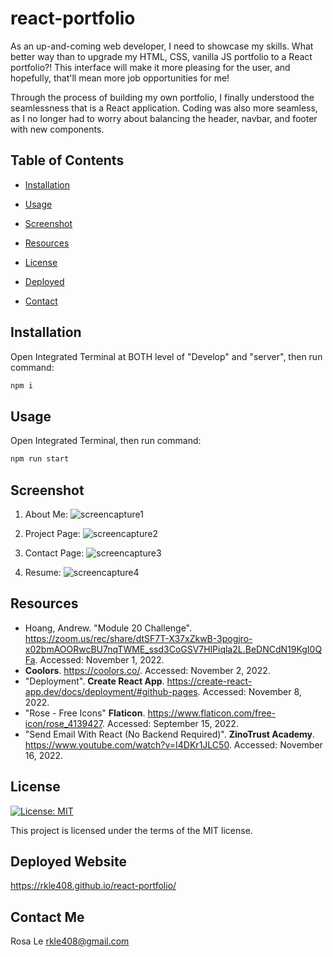 # react-portfolio

As an up-and-coming web developer, I need to showcase my skills. What better way than to upgrade my HTML, CSS, vanilla JS portfolio to a React portfolio?! This interface will make it more pleasing for the user, and hopefully, that'll mean more job opportunities for me!

Through the process of building my own portfolio, I finally understood the seamlessness that is a React application. Coding was also more seamless, as I no longer had to worry about balancing the header, navbar, and footer with new components.

## Table of Contents

- [Installation](#installation)

- [Usage](#usage)

- [Screenshot](#screenshot)

- [Resources](#resources)

- [License](#license)

- [Deployed](#deployed-website)

- [Contact](#contact-me)

## Installation

Open Integrated Terminal at BOTH level of "Develop" and "server", then run command:

```sh
npm i
```

## Usage

Open Integrated Terminal, then run command:
```sh
npm run start
```

## Screenshot

1) About Me:
![screencapture1](https://user-images.githubusercontent.com/108099192/200945610-5e5a2159-cbbd-41b6-af89-523da9a9ed6e.png)

2) Project Page:
![screencapture2](https://user-images.githubusercontent.com/108099192/200945616-26a17b5f-c721-4460-bb99-8a980aea7d1f.png)

3) Contact Page:
![screencapture3](https://user-images.githubusercontent.com/108099192/200945615-b7a459d5-d279-4d5f-8559-978c2be325f4.png)

4) Resume:
![screencapture4](https://user-images.githubusercontent.com/108099192/200945613-d0879652-36a1-4527-862b-6cbbf83a1205.png)


## Resources

- Hoang, Andrew. "Module 20 Challenge". <https://zoom.us/rec/share/dtSF7T-X37xZkwB-3pogjro-x02bmAOORwcBU7nqTWME_ssd3CoGSV7HlPiqla2L.BeDNCdN19KgI0QFa>. Accessed: November 1, 2022.
- <b>Coolors</b>. <https://coolors.co/>. Accessed: November 2, 2022.
- "Deployment". <b>Create React App</b>. <https://create-react-app.dev/docs/deployment/#github-pages>. Accessed: November 8, 2022.
- "Rose - Free Icons" <b>Flaticon</b>. <https://www.flaticon.com/free-icon/rose_4139427>. Accessed: September 15, 2022.
- "Send Email With React (No Backend Required)". <b>ZinoTrust Academy</b>. <https://www.youtube.com/watch?v=I4DKr1JLC50>. Accessed: November 16, 2022.

## License

[![License: MIT](https://img.shields.io/badge/License-MIT-yellow.svg)](https://opensource.org/licenses/MIT)

This project is licensed under the terms of the MIT license.

## Deployed Website

<https://rkle408.github.io/react-portfolio/>

## Contact Me

Rosa Le
<rkle408@gmail.com>